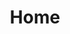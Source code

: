 ---
layout: home
title: Home
landing-title: "Hello, I'm Roman"
description: null
image: 'assets/images/water-unsplash.png'
author: null
show_tile: false
---